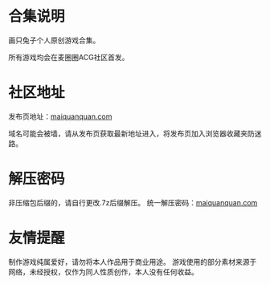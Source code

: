 # 合集说明
画只兔子个人原创游戏合集。

所有游戏均会在麦圈圈ACG社区首发。

# 社区地址
发布页地址：[maiquanquan.com](http://maiquanquan.com)

域名可能会被墙，请从发布页获取最新地址进入，将发布页加入浏览器收藏夹防迷路。

# 解压密码
非压缩包后缀的，请自行更改.7z后缀解压。
统一解压密码：[maiquanquan.com](http://maiquanquan.com)

# 友情提醒
制作游戏纯属爱好，请勿将本人作品用于商业用途。
游戏使用的部分素材来源于网络，未经授权，仅作为同人性质创作，本人没有任何收益。

